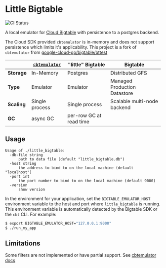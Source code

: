 # Little Bigtable

![CI Status](https://github.com/bitly/little_bigtable/actions/workflows/test.yaml/badge.svg?branch=master)

A local emulator for [Cloud Bigtable](https://cloud.google.com/bigtable) with persistence to a postgres backend.

The Cloud SDK provided `cbtemulator` is in-memory and does not support persistence which limits it's applicability. This project is a fork of `cbtemulator` from [google-cloud-go/bigtable/bttest](https://github.com/googleapis/google-cloud-go/tree/c46c1c395b5f2fb89776a2d0e478e39a2d5572e4/bigtable/bttest)

| | [`cbtemulator`](https://cloud.google.com/bigtable/docs/emulator) | "little" Bigtable | Bigtable
| --- | ----- | ---- | ----
| **Storage** | In-Memory | Postgres | Distributed GFS
| **Type** | Emulator | Emulator | Managed Production Datastore
| **Scaling**| Single process | Single process | Scalable multi-node backend
| **GC** | async GC | per-row GC at read time |

## Usage

```
Usage of ./little_bigtable:
  -db-file string
      path to data file (default "little_bigtable.db")
  -host string
      the address to bind to on the local machine (default "localhost")
  -port int
      the port number to bind to on the local machine (default 9000)
  -version
      show version
```

In the environment for your application, set the `BIGTABLE_EMULATOR_HOST` environment variable to the host and port where `little_bigtable` is running. This environment variable is automatically detected by the Bigtable SDK or the `cbt` CLI. For example:

```bash
$ export BIGTABLE_EMULATOR_HOST="127.0.0.1:9000"
$ ./run_my_app
```

## Limitations

Some filters are not implemented or have partial support. See [cbtemulator docs](https://cloud.google.com/bigtable/docs/emulator#filters)

